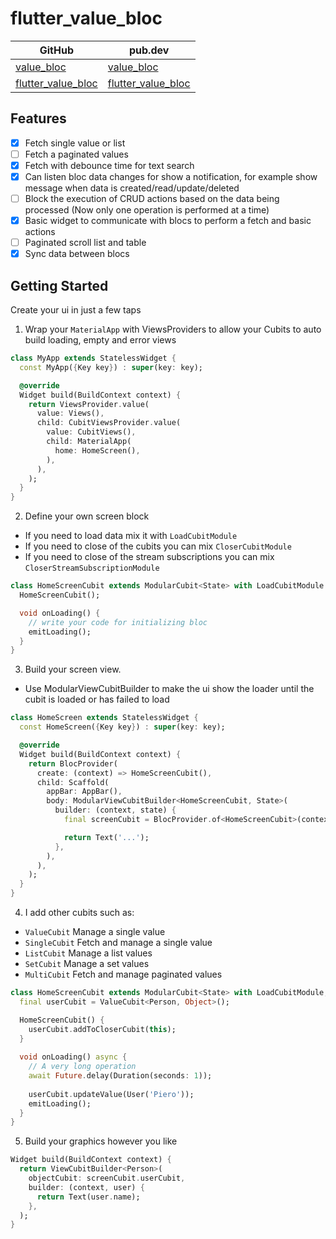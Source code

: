# flutter_value_bloc

| GitHub | pub.dev |
| --- | --- |
| [value_bloc](https://github.com/BreX900/flutter_value_bloc/tree/master/value_bloc) | [value_bloc](https://pub.dev/packages/value_bloc) |
| [flutter_value_bloc](https://github.com/BreX900/flutter_value_bloc/tree/master/flutter_value_bloc) | [flutter_value_bloc](https://pub.dev/packages/flutter_value_bloc) |

## Features
- [x] Fetch single value or list
- [ ] Fetch a paginated values
- [x] Fetch with debounce time for text search
- [x] Can listen bloc data changes for show a notification, for example show message when data is created/read/update/deleted
- [ ] Block the execution of CRUD actions based on the data being processed (Now only one operation is performed at a time)
- [x] Basic widget to communicate with blocs to perform a fetch and basic actions
- [ ] Paginated scroll list and table
- [x] Sync data between blocs

## Getting Started
Create your ui in just a few taps

1. Wrap your `MaterialApp` with ViewsProviders to allow your Cubits to auto build loading, empty and error views
```dart
class MyApp extends StatelessWidget {
  const MyApp({Key key}) : super(key: key);

  @override
  Widget build(BuildContext context) {
    return ViewsProvider.value(
      value: Views(),
      child: CubitViewsProvider.value(
        value: CubitViews(),
        child: MaterialApp(
          home: HomeScreen(),
        ),
      ),
    );
  }
}
```

2. Define your own screen block
 - If you need to load data mix it with `LoadCubitModule`
 - If you need to close of the cubits you can mix `CloserCubitModule`
 - If you need to close of the stream subscriptions you can mix `CloserStreamSubscriptionModule`
```dart
class HomeScreenCubit extends ModularCubit<State> with LoadCubitModule {
  HomeScreenCubit();

  void onLoading() {
    // write your code for initializing bloc
    emitLoading();
  }
}
```

3. Build your screen view. 
 - Use ModularViewCubitBuilder to make the ui show the loader until the cubit is loaded or has failed to load
```dart
class HomeScreen extends StatelessWidget {
  const HomeScreen({Key key}) : super(key: key);

  @override
  Widget build(BuildContext context) {
    return BlocProvider(
      create: (context) => HomeScreenCubit(),
      child: Scaffold(
        appBar: AppBar(),
        body: ModularViewCubitBuilder<HomeScreenCubit, State>(
          builder: (context, state) {
            final screenCubit = BlocProvider.of<HomeScreenCubit>(context);

            return Text('...');
          },
        ),
      ),
    );
  }
}
```

4. I add other cubits such as:
 - `ValueCubit` Manage a single value
 - `SingleCubit` Fetch and manage a single value
 - `ListCubit` Manage a list values
 - `SetCubit` Manage a set values
 - `MultiCubit` Fetch and manage paginated values
```dart
class HomeScreenCubit extends ModularCubit<State> with LoadCubitModule, CloseCubitModule {
  final userCubit = ValueCubit<Person, Object>();

  HomeScreenCubit() {
    userCubit.addToCloserCubit(this);
  }
  
  void onLoading() async {
    // A very long operation
    await Future.delay(Duration(seconds: 1));
    
    userCubit.updateValue(User('Piero'));
    emitLoading();
  }
}
```

5. Build your graphics however you like
```dart
Widget build(BuildContext context) {
  return ViewCubitBuilder<Person>(
    objectCubit: screenCubit.userCubit,
    builder: (context, user) {
      return Text(user.name);
    },
  );
}
```